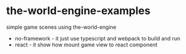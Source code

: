 # the-world-engine-examples
 simple game scenes using the-world-engine



- no-framework - it just use typescript and webpack to build and run
- react - it show how mount game view to react component

